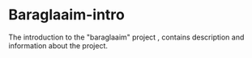 # Baraglaaim-intro
The introduction to the "baraglaaim" project , contains description and information about the project.
